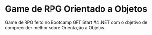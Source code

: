# Game de RPG Orientado a Objetos 
Game de RPG feito no Bootcamp GFT Start #4 .NET com o objetivo de compreender melhor sobre Orientação a Objetos.
